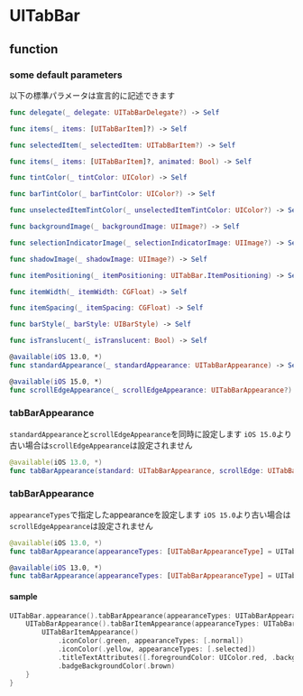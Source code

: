 # UITabBar

## function

### some default parameters

以下の標準パラメータは宣言的に記述できます

```swift
func delegate(_ delegate: UITabBarDelegate?) -> Self

func items(_ items: [UITabBarItem]?) -> Self

func selectedItem(_ selectedItem: UITabBarItem?) -> Self

func items(_ items: [UITabBarItem]?, animated: Bool) -> Self

func tintColor(_ tintColor: UIColor) -> Self

func barTintColor(_ barTintColor: UIColor?) -> Self

func unselectedItemTintColor(_ unselectedItemTintColor: UIColor?) -> Self

func backgroundImage(_ backgroundImage: UIImage?) -> Self

func selectionIndicatorImage(_ selectionIndicatorImage: UIImage?) -> Self

func shadowImage(_ shadowImage: UIImage?) -> Self

func itemPositioning(_ itemPositioning: UITabBar.ItemPositioning) -> Self

func itemWidth(_ itemWidth: CGFloat) -> Self

func itemSpacing(_ itemSpacing: CGFloat) -> Self

func barStyle(_ barStyle: UIBarStyle) -> Self

func isTranslucent(_ isTranslucent: Bool) -> Self

@available(iOS 13.0, *)
func standardAppearance(_ standardAppearance: UITabBarAppearance) -> Self

@available(iOS 15.0, *)
func scrollEdgeAppearance(_ scrollEdgeAppearance: UITabBarAppearance?) -> Self
```

### tabBarAppearance

`standardAppearance`と`scrollEdgeAppearance`を同時に設定します
`iOS 15.0`より古い場合は`scrollEdgeAppearance`は設定されません

```swift
@available(iOS 13.0, *)
func tabBarAppearance(standard: UITabBarAppearance, scrollEdge: UITabBarAppearance?) -> Self
```

### tabBarAppearance

`appearanceTypes`で指定したappearanceを設定します
`iOS 15.0`より古い場合は`scrollEdgeAppearance`は設定されません

```swift
@available(iOS 13.0, *)
func tabBarAppearance(appearanceTypes: [UITabBarAppearanceType] = UITabBarAppearanceType.allCases, _ appearanceBuilder: ((Self) -> UITabBarAppearance)) -> Self

@available(iOS 13.0, *)
func tabBarAppearance(appearanceTypes: [UITabBarAppearanceType] = UITabBarAppearanceType.allCases, _ appearanceBuilder: (() -> UITabBarAppearance)) -> Self
```

#### sample

```swift
UITabBar.appearance().tabBarAppearance(appearanceTypes: UITabBarAppearanceType.allCases) {
    UITabBarAppearance().tabBarItemAppearance(appearanceTypes: UITabBarItemAppearanceType.allCases) {
        UITabBarItemAppearance()
            .iconColor(.green, appearanceTypes: [.normal])
            .iconColor(.yellow, appearanceTypes: [.selected])
            .titleTextAttributes([.foregroundColor: UIColor.red, .backgroundColor: UIColor.white])
            .badgeBackgroundColor(.brown)
    }
}
```